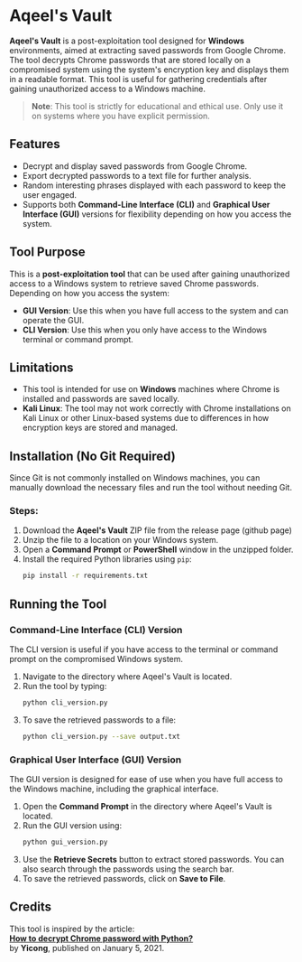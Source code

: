 # Aqeel's Vault

**Aqeel's Vault** is a post-exploitation tool designed for **Windows** environments, aimed at extracting saved passwords from Google Chrome. The tool decrypts Chrome passwords that are stored locally on a compromised system using the system's encryption key and displays them in a readable format. This tool is useful for gathering credentials after gaining unauthorized access to a Windows machine.

> **Note**: This tool is strictly for educational and ethical use. Only use it on systems where you have explicit permission.

## Features

- Decrypt and display saved passwords from Google Chrome.
- Export decrypted passwords to a text file for further analysis.
- Random interesting phrases displayed with each password to keep the user engaged.
- Supports both **Command-Line Interface (CLI)** and **Graphical User Interface (GUI)** versions for flexibility depending on how you access the system.

## Tool Purpose

This is a **post-exploitation tool** that can be used after gaining unauthorized access to a Windows system to retrieve saved Chrome passwords. Depending on how you access the system:

- **GUI Version**: Use this when you have full access to the system and can operate the GUI.
- **CLI Version**: Use this when you only have access to the Windows terminal or command prompt.

## Limitations

- This tool is intended for use on **Windows** machines where Chrome is installed and passwords are saved locally.
- **Kali Linux**: The tool may not work correctly with Chrome installations on Kali Linux or other Linux-based systems due to differences in how encryption keys are stored and managed.

## Installation (No Git Required)

Since Git is not commonly installed on Windows machines, you can manually download the necessary files and run the tool without needing Git.

### Steps:

1. Download the **Aqeel's Vault** ZIP file from the release page (github page)
2. Unzip the file to a location on your Windows system.
3. Open a **Command Prompt** or **PowerShell** window in the unzipped folder.
4. Install the required Python libraries using `pip`:
   ```bash
   pip install -r requirements.txt
   ```

## Running the Tool

### Command-Line Interface (CLI) Version

The CLI version is useful if you have access to the terminal or command prompt on the compromised Windows system.

1. Navigate to the directory where Aqeel's Vault is located.
2. Run the tool by typing:
   ```bash
   python cli_version.py
   ```
3. To save the retrieved passwords to a file:
   ```bash
   python cli_version.py --save output.txt
   ```

### Graphical User Interface (GUI) Version

The GUI version is designed for ease of use when you have full access to the Windows machine, including the graphical interface.

1. Open the **Command Prompt** in the directory where Aqeel's Vault is located.
2. Run the GUI version using:
   ```bash
   python gui_version.py
   ```
3. Use the **Retrieve Secrets** button to extract stored passwords. You can also search through the passwords using the search bar.
4. To save the retrieved passwords, click on **Save to File**.


## Credits

This tool is inspired by the article:  
**[How to decrypt Chrome password with Python?](https://medium.com/@yicongli/how-to-decrypt-chrome-password-with-python-4a42ab2a038d)**  
by **Yicong**, published on January 5, 2021.
